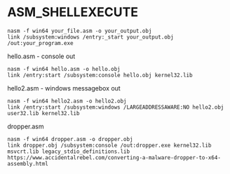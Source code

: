 # ASM_SHELLEXECUTE

```
nasm -f win64 your_file.asm -o your_output.obj
link /subsystem:windows /entry:_start your_output.obj /out:your_program.exe

```

hello.asm - console out
```
nasm -f win64 hello.asm -o hello.obj
link /entry:start /subsystem:console hello.obj kernel32.lib
```

hello2.asm - windows messagebox out
```
nasm -f win64 hello2.asm -o hello2.obj
link /entry:start /subsystem:windows /LARGEADDRESSAWARE:NO hello2.obj user32.lib kernel32.lib
```


dropper.asm
```
nasm -f win64 dropper.asm -o dropper.obj
link dropper.obj /subsystem:console /out:dropper.exe kernel32.lib msvcrt.lib legacy_stdio_definitions.lib
https://www.accidentalrebel.com/converting-a-malware-dropper-to-x64-assembly.html
```
